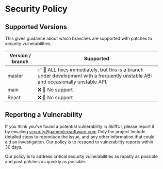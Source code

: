 # Security Policy

## Supported Versions

This gives guidance about which branches are supported with patches to
security vulnerabilities.

| Version / branch  | Supported                                            |
| ----------------- | ---------------------------------------------------- |
| master            | :white_check_mark: :construction: ALL fixes immediately, but this is a branch under development with a frequently unstable ABI and occasionally unstable API. |
| main            | :x: :construction: No support |
| React            | :x: :construction: No support |

## Reporting a Vulnerability

If you think you've found a potential vulnerability in SkiffUI, please
report it by emailing security@gameplexsoftware.com Only the project
Include detailed steps to reproduce the issue, and any other information
that could aid an investigation. Our policy is to respond to vulnerability
reports within 30 days.

Our policy is to address critical security vulnerabilities as rapidly as
possible and post patches as quickly as possible.
